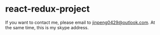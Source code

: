 # react-redux-project

If you want to contact me, please email to jinpeng0429@outlook.com.
At the same time, this is my skype address.
